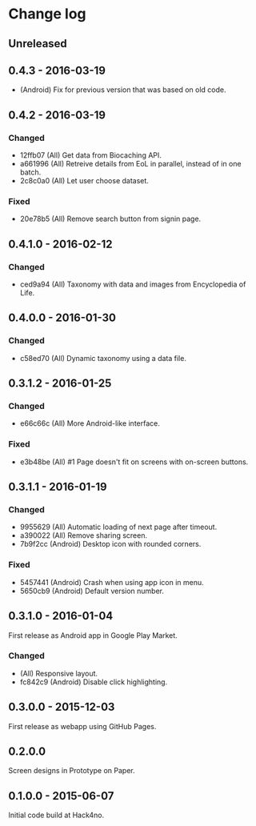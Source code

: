 # Change log

## Unreleased

## 0.4.3 - 2016-03-19

- (Android) Fix for previous version that was based on old code.

## 0.4.2 - 2016-03-19

### Changed
- 12ffb07 (All) Get data from Biocaching API.
- a661996 (All) Retreive details from EoL in parallel, instead of in one batch.
- 2c8c0a0 (All) Let user choose dataset.

### Fixed
- 20e78b5 (All) Remove search button from signin page.

## 0.4.1.0 - 2016-02-12

### Changed
- ced9a94 (All) Taxonomy with data and images from Encyclopedia of Life.

## 0.4.0.0 - 2016-01-30

### Changed
- c58ed70 (All) Dynamic taxonomy using a data file.

## 0.3.1.2 - 2016-01-25

### Changed
- e66c66c (All) More Android-like interface.

### Fixed
- e3b48be (All) #1 Page doesn't fit on screens with on-screen buttons. 

## 0.3.1.1 - 2016-01-19

### Changed
- 9955629 (All) Automatic loading of next page after timeout.
- a390022 (All) Remove sharing screen.
- 7b9f2cc (Android) Desktop icon with rounded corners.

### Fixed
- 5457441 (Android) Crash when using app icon in menu.
- 5650cb9 (Android) Default version number.

## 0.3.1.0 - 2016-01-04

First release as Android app in Google Play Market.

### Changed
- (All) Responsive layout.
- fc842c9 (Android) Disable click highlighting.

## 0.3.0.0 - 2015-12-03

First release as webapp using GitHub Pages.

## 0.2.0.0

Screen designs in Prototype on Paper.

## 0.1.0.0 - 2015-06-07

Initial code build at Hack4no.
